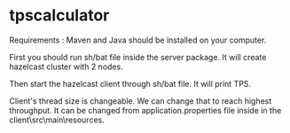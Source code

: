 # tpscalculator
Requirements : Maven and Java should be installed on your computer.

First you should run sh/bat file inside the server package. It will create hazelcast cluster with 2 nodes.

Then start the hazelcast client through sh/bat file. It will print TPS.

Client's thread size is changeable. We can change that to reach highest throughput. It can be changed from application.properties file inside in the client\src\main\resources.